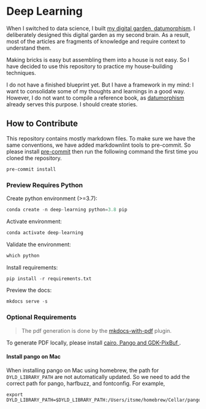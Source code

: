 # Deep Learning

When I switched to data science, I built [my digital garden, datumorphism](https://datumorphism.leima.is/). I deliberately designed this digital garden as my second brain. As a result, most of the articles are fragments of knowledge and require context to understand them.

Making bricks is easy but assembling them into a house is not easy. So I have decided to use this repository to practice my house-building techniques.

I do not have a finished blueprint yet. But I have a framework in my mind: I want to consolidate some of my thoughts and learnings in a good way. However, I do not want to compile a reference book, as [datumorphism](https://datumorphism.leima.is/) already serves this purpose. I should create stories.


## How to Contribute

This repository contains mostly markdown files. To make sure we have the same conventions, we have added markdownlint tools to pre-commit. So please install [pre-commit](https://pre-commit.com/) then run the following command the first time you cloned the repository.

```bash
pre-commit install
```

### Preview Requires Python

Create python environment (>=3.7):

```python
conda create -n deep-learning python=3.8 pip
```

Activate environment:

```python
conda activate deep-learning
```

Validate the environment:

```python
which python
```


Install requirements:

```python
pip install -r requirements.txt
```

Preview the docs:

```python
mkdocs serve -s
```



### Optional Requirements

> The pdf generation is done by the [mkdocs-with-pdf](https://github.com/orzih/mkdocs-with-pdf) plugin.

To generate PDF locally, please install [cairo, Pango and GDK-PixBuf ](https://doc.courtbouillon.org/weasyprint/latest/first_steps.html#macos).


#### Install pango on Mac

When installing pango on Mac using homebrew, the path for `DYLD_LIBRARY_PATH` are not automatically updated. So we need to add the correct path for pango, harfbuzz, and fontconfig. For example,

```
export DYLD_LIBRARY_PATH=$DYLD_LIBRARY_PATH:/Users/itsme/homebrew/Cellar/pango/1.48.8/lib:/Users/itsme/homebrew/Cellar/harfbuzz/2.8.2/lib:/Users/itsme/homebrew/Cellar/fontconfig/2.13.1/lib
```
